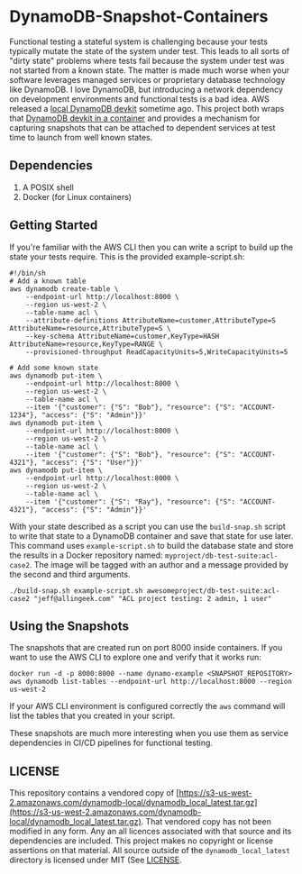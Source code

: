 # DynamoDB-Snapshot-Containers

Functional testing a stateful system is challenging because your tests typically mutate the state of the system under test. This leads to all sorts of "dirty state" problems where tests fail because the system under test was not started from a known state. The matter is made much worse when your software leverages managed services or proprietary database technology like DynamoDB. I love DynamoDB, but introducing a network dependency on development environments and functional tests is a bad idea. AWS released a [local DynamoDB devkit](https://docs.aws.amazon.com/amazondynamodb/latest/developerguide/DynamoDBLocal.html) sometime ago. This project both wraps that [DynamoDB devkit in a container](https://hub.docker.com/buildertools/dynamodb-local) and provides a mechanism for capturing snapshots that can be attached to dependent services at test time to launch from well known states.

## Dependencies

1. A POSIX shell
2. Docker (for Linux containers)

## Getting Started

If you're familiar with the AWS CLI then you can write a script to build up the state your tests require. This is the provided example-script.sh:

    #!/bin/sh
    # Add a known table
    aws dynamodb create-table \
        --endpoint-url http://localhost:8000 \
        --region us-west-2 \
        --table-name acl \
        --attribute-definitions AttributeName=customer,AttributeType=S AttributeName=resource,AttributeType=S \
        --key-schema AttributeName=customer,KeyType=HASH AttributeName=resource,KeyType=RANGE \
        --provisioned-throughput ReadCapacityUnits=5,WriteCapacityUnits=5
    
    # Add some known state
    aws dynamodb put-item \
        --endpoint-url http://localhost:8000 \
        --region us-west-2 \
        --table-name acl \
        --item '{"customer": {"S": "Bob"}, "resource": {"S": "ACCOUNT-1234"}, "access": {"S": "Admin"}}'
    aws dynamodb put-item \
        --endpoint-url http://localhost:8000 \
        --region us-west-2 \
        --table-name acl \
        --item '{"customer": {"S": "Bob"}, "resource": {"S": "ACCOUNT-4321"}, "access": {"S": "User"}}'
    aws dynamodb put-item \
        --endpoint-url http://localhost:8000 \
        --region us-west-2 \
        --table-name acl \
        --item '{"customer": {"S": "Ray"}, "resource": {"S": "ACCOUNT-4321"}, "access": {"S": "Admin"}}'

With your state described as a script you can use the ````build-snap.sh```` script to write that state to a DynamoDB container and save that state for use later. This command uses ````example-script.sh```` to build the database state and store the results in a Docker repository named: ````myproject/db-test-suite:acl-case2````. The image will be tagged with an author and a message provided by the second and third arguments.

    ./build-snap.sh example-script.sh awesomeproject/db-test-suite:acl-case2 "jeff@allingeek.com" "ACL project testing: 2 admin, 1 user"

## Using the Snapshots

The snapshots that are created run on port 8000 inside containers. If you want to use the AWS CLI to explore one and verify that it works run:

    docker run -d -p 8000:8000 --name dynamo-example <SNAPSHOT_REPOSITORY>
    aws dynamodb list-tables --endpoint-url http://localhost:8000 --region us-west-2

If your AWS CLI environment is configured correctly the ````aws```` command will list the tables that you created in your script.

These snapshots are much more interesting when you use them as service dependencies in CI/CD pipelines for functional testing.

## LICENSE

This repository contains a vendored copy of [https://s3-us-west-2.amazonaws.com/dynamodb-local/dynamodb_local_latest.tar.gz](https://s3-us-west-2.amazonaws.com/dynamodb-local/dynamodb_local_latest.tar.gz). That vendored copy has not been modified in any form. Any an all licences associated with that source and its dependencies are included. This project makes no copyright or license assertions on that material. All source outside of the ````dynamodb_local_latest```` directory is licensed under MIT (See [LICENSE](./LICENSE).
